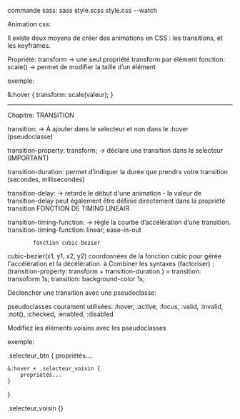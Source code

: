 commande sass: sass style.scss style.css --watch


Animation css:

Il existe deux moyens de créer des animations en CSS : les transitions, et les keyframes.

Propriété: transform -> une seul propriété transform par élément
fonction: scale() -> permet de modifier la taille d’un élément

exemple:

&:hover {
    transform: scale(valeur);
}

---------------
Chapitre: TRANSITION

transition: -> À ajouter dans le selecteur et non dans le :hover (pseudoclasse)

transition-property: transform; -> déclare une transition dans le selecteur (IMPORTANT)

transition-duration: permet d'indiquer la durée que prendra votre transition (secondes, millisecondes)

transition-delay: -> retarde le début d'une animation - la valeur de  transition-delay  peut également être définie directement dans la propriété transition
            FONCTION DE TIMING LINEAIR

transition-timing-function: ->  règle la courbe d’accélération d’une transition.
transition-timing-function: linear;
ease-in-out

            fonction cubic-bezier
cubic-bezier(x1, y1, x2, y2) coordonnées de la fonction cubic pour gérée l'accélération et la décélération.
à
Combiner les syntaxes (factoriser) : (transition-property: transform + transition-duration ) = transition: transoform 1s;
transition: background-color 1s;

Déclencher une transition avec une pseudoclasse:

pseudoclasses courament utilisées: :hover, :active, :focus, :valid, :invalid, :not(), :checked, :enabled, :disabled

Modifiez les éléments voisins avec les pseudoclasses

exemple:

.selecteur_btn {
    propriétés....

    &:hover + .selecteur_voisin {
        propriétés...
    }
}

.selecteur_voisin {}

